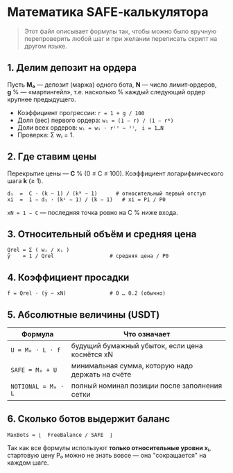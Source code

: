 # Математика SAFE‑калькулятора

> Этот файл описывает формулы так, чтобы можно было вручную перепроверить любой шаг
> и при желании переписать скрипт на другом языке.

## 1. Делим депозит на ордера

Пусть **M₀** — депозит (маржа) одного бота, **N** — число лимит‑ордеров,
**g** % — «мартингейл», т.е. насколько % каждый следующий ордер крупнее предыдущего.

- Коэффициент прогрессии:
  `r = 1 + g / 100`
- Доля (вес) первого ордера:
  `w₁ = (1 − r) / (1 − rᴺ)`
- Доли всех ордеров:
  `wᵢ = w₁ · r⁽ᶦ − ¹⁾`,   `i = 1…N`
- Проверка: Σ wᵢ = 1.

## 2. Где ставим цены

Перекрытие цены — **C** % (0 ≤ C ≤ 100).
Коэффициент логарифмического шага **k** (≥ 1).

```
d₁  =  C · (k − 1) / (kᴺ − 1)      # относительный первый отступ
xi  =  1 − d₁ · (kⁱ − 1) / (k − 1)   # xi = Pi / P0
```

`xN = 1 − C` — последняя точка ровно на C % ниже входа.

## 3. Относительный объём и средняя цена

```
Qrel = Σ ( wᵢ / xᵢ )
ȳ    = 1 / Qrel                  # средняя цена / P0
```

## 4. Коэффициент просадки

```
f = Qrel · (ȳ − xN)              # 0 … 0.2 (обычно)
```

## 5. Абсолютные величины (USDT)

| Формула             | Что означает                                     |
| ------------------- | ------------------------------------------------ |
| `U = M₀ · L · f`    | будущий бумажный убыток, если цена коснётся xN   |
| `SAFE = M₀ + U`     | минимальная сумма, которую надо держать на счёте |
| `NOTIONAL = M₀ · L` | полный номинал позиции после заполнения сетки    |

## 6. Сколько ботов выдержит баланс

```
MaxBots = ⌊  FreeBalance / SAFE  ⌋
```

Так как все формулы используют **только относительные уровни xᵢ**,
стартовую цену P₀ можно не знать вовсе — она "сокращается" на каждом шаге.
